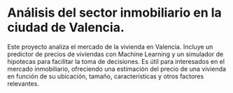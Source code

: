 # Análisis del sector inmobiliario en la ciudad de Valencia.

Este proyecto analiza el mercado de la vivienda en Valencia. Incluye un predictor de precios de viviendas con Machine Learning y un simulador de hipotecas para facilitar la toma de decisiones. Es útil para interesados en el mercado inmobiliario, ofreciendo una estimación del precio de una vivienda en función de su ubicación, tamaño, características y otros factores relevantes.
